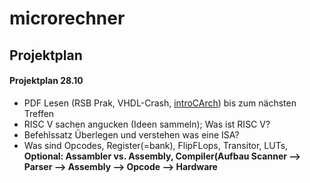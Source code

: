 # microrechner

## Projektplan

#### Projektplan 28.10
- PDF Lesen (RSB Prak, VHDL-Crash, [introCArch](https://tams.informatik.uni-hamburg.de/research/vlsi/vhdl/doc/ajmMaterial/introCArch.pdf)) bis zum nächsten Treffen
- RISC V sachen angucken (Ideen sammeln); Was ist RISC V?
- Befehlssatz Überlegen und verstehen was eine ISA?
- Was sind Opcodes, Register(=bank), FlipFLops, Transitor, LUTs, **Optional: Assambler vs. Assembly, Compiler(Aufbau Scanner --> Parser --> Assembly --> Opcode --> Hardware**
